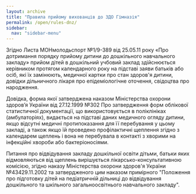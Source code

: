 ```yaml
---
layout: archive
title: "Правила прийому вихованців до ЗДО Гімназія"
permalink: /open/rules-dnz/
sidebar:
  nav: "sidebar-menu"
---
```


Згідно Листа МОНмолодьспорт №1/9-389 від 25.05.11 року «Про дотримання порядку прийому дитини до дошкільного навчального закладу» прийом дітей в дошкільний учбовий заклад здійснюється керівником протягом календарного року на підставі заяви батьків або осіб, які їх замінюють, медичної картки про стан здоров'я дитини, довідки дільничного лікаря про епідеміологічне оточення, свідоцтва про народження.

Довідка, форма якої затверджена наказом Міністерства охорони здоров’я України від 27.12.1999 №302 Про затвердження форм облікової статистичної документації, що використовується в поліклініках (амбулаторіях), видається на підставі даних медичного огляду дитини, якщо відсутні медичні протипоказання для її перебування у цьому закладі, а також якщо їй проведено профілактичні щеплення згідно з календарем щеплень і вона не перебувала в контакті з хворими на інфекційні хвороби або бактеріоносіями.

Питання про відвідування закладу дошкільної освіти дітьми, батьки яких відмовляються від щеплень вирішується лікарсько-консультативною комісією, згідно наказу Міністерства охорони здоров'я України №43429.11.2002 та затвердженого цим наказом примірного "Положення про підготовку дітей на педіатричній дільниці до відвідування дошкільного та шкільного загальноосвітнього навчального закладу".
